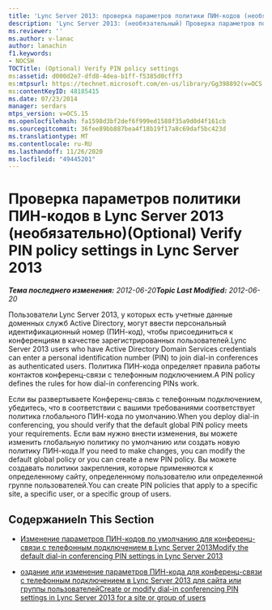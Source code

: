 ```yaml
---
title: 'Lync Server 2013: проверка параметров политики ПИН-кодов (необязательно)'
description: 'Lync Server 2013: (необязательный) Проверка параметров политики для ПИН-кода.'
ms.reviewer: ''
ms.author: v-lanac
author: lanachin
f1.keywords:
- NOCSH
TOCTitle: (Optional) Verify PIN policy settings
ms:assetid: d000d2e7-dfd8-4dea-b1ff-f5385d0cfff3
ms:mtpsurl: https://technet.microsoft.com/en-us/library/Gg398892(v=OCS.15)
ms:contentKeyID: 48185415
ms.date: 07/23/2014
manager: serdars
mtps_version: v=OCS.15
ms.openlocfilehash: fa1598d3bf2def6f999ed1588f35a9d0d4f161cb
ms.sourcegitcommit: 36fee89bb887bea4f18b19f17a8c69daf5bc423d
ms.translationtype: MT
ms.contentlocale: ru-RU
ms.lasthandoff: 11/26/2020
ms.locfileid: "49445201"
---
```

# <a name="optional-verify-pin-policy-settings-in-lync-server-2013"></a><span data-ttu-id="9c8c1-103">Проверка параметров политики ПИН-кодов в Lync Server 2013 (необязательно)</span><span class="sxs-lookup"><span data-stu-id="9c8c1-103">(Optional) Verify PIN policy settings in Lync Server 2013</span></span>

<div data-xmlns="http://www.w3.org/1999/xhtml">

<div class="topic" data-xmlns="http://www.w3.org/1999/xhtml" data-msxsl="urn:schemas-microsoft-com:xslt" data-cs="https://msdn.microsoft.com/">

<div data-asp="https://msdn2.microsoft.com/asp">



</div>

<div id="mainSection">

<div id="mainBody"><span data-ttu-id="9c8c1-104">

<span> </span></span><span class="sxs-lookup"><span data-stu-id="9c8c1-104">

<span> </span></span></span>

<span data-ttu-id="9c8c1-105">_**Тема последнего изменения:** 2012-06-20_</span><span class="sxs-lookup"><span data-stu-id="9c8c1-105">_**Topic Last Modified:** 2012-06-20_</span></span>

<span data-ttu-id="9c8c1-106">Пользователи Lync Server 2013, у которых есть учетные данные доменных служб Active Directory, могут ввести персональный идентификационный номер (ПИН-код), чтобы присоединиться к конференциям в качестве зарегистрированных пользователей.</span><span class="sxs-lookup"><span data-stu-id="9c8c1-106">Lync Server 2013 users who have Active Directory Domain Services credentials can enter a personal identification number (PIN) to join dial-in conferences as authenticated users.</span></span> <span data-ttu-id="9c8c1-107">Политика ПИН-кода определяет правила работы контактов конференц-связи с телефонным подключением.</span><span class="sxs-lookup"><span data-stu-id="9c8c1-107">A PIN policy defines the rules for how dial-in conferencing PINs work.</span></span>

<span data-ttu-id="9c8c1-108">Если вы развертываете Конференц-связь с телефонным подключением, убедитесь, что в соответствии с вашими требованиями соответствует политика глобального ПИН-кода по умолчанию.</span><span class="sxs-lookup"><span data-stu-id="9c8c1-108">When you deploy dial-in conferencing, you should verify that the default global PIN policy meets your requirements.</span></span> <span data-ttu-id="9c8c1-109">Если вам нужно внести изменения, вы можете изменить глобальную политику по умолчанию или создать новую политику ПИН-кода.</span><span class="sxs-lookup"><span data-stu-id="9c8c1-109">If you need to make changes, you can modify the default global policy or you can create a new PIN policy.</span></span> <span data-ttu-id="9c8c1-110">Вы можете создавать политики закрепления, которые применяются к определенному сайту, определенному пользователю или определенной группе пользователей.</span><span class="sxs-lookup"><span data-stu-id="9c8c1-110">You can create PIN policies that apply to a specific site, a specific user, or a specific group of users.</span></span>

<div>

## <a name="in-this-section"></a><span data-ttu-id="9c8c1-111">Содержание</span><span class="sxs-lookup"><span data-stu-id="9c8c1-111">In This Section</span></span>

  - [<span data-ttu-id="9c8c1-112">Изменение параметров ПИН-кодов по умолчанию для конференц-связи с телефонным подключением в Lync Server 2013</span><span class="sxs-lookup"><span data-stu-id="9c8c1-112">Modify the default dial-in conferencing PIN settings in Lync Server 2013</span></span>](lync-server-2013-modify-the-default-dial-in-conferencing-pin-settings.md)

  - [<span data-ttu-id="9c8c1-113">оздание или изменение параметров ПИН-кода для конференц-связи с телефонным подключением в Lync Server 2013 для сайта или группы пользователей</span><span class="sxs-lookup"><span data-stu-id="9c8c1-113">Create or modify dial-in conferencing PIN settings in Lync Server 2013 for a site or group of users</span></span>](lync-server-2013-create-or-modify-dial-in-conferencing-pin-settings-for-a-site-or-group-of-users.md)

<span data-ttu-id="9c8c1-114"></div>

</div>

<span> </span>

</div>

</div>

</span><span class="sxs-lookup"><span data-stu-id="9c8c1-114"></div>

</div>

<span> </span>

</div>

</div>

</span></span></div>

